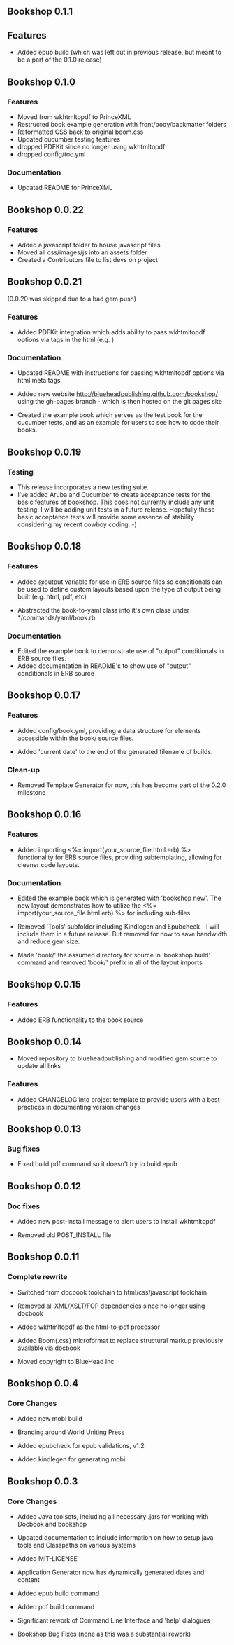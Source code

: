 ## Bookshop 0.1.1 ##

## Features ##
* Added epub build (which was left out in previous release, but meant to be a part of the 0.1.0 release)

## Bookshop 0.1.0 ##

### Features ###
* Moved from wkhtmltopdf to PrinceXML
* Restructed book example generation with front/body/backmatter folders
* Reformatted CSS back to original boom.css
* Updated cucumber testing features
* dropped PDFKit since no longer using wkhtmltopdf
* dropped config/toc.yml

### Documentation ###
* Updated README for PrinceXML

## Bookshop 0.0.22 ##

### Features ###
* Added a javascript folder to house javascript files
* Moved all css/images/js into an assets folder
* Created a Contributors file to list devs on project

## Bookshop 0.0.21 ##

(0.0.20 was skipped due to a bad gem push)

### Features ###
* Added PDFKit integration which adds ability to pass wkhtmltopdf options via <meta> tags in the html (e.g. <meta name="pdfkit-page_width" content="6in" />)

### Documentation ###
* Updated README with instructions for passing wkhtmltopdf options via html meta tags

* Added new website http://blueheadpublishing.github.com/bookshop/ using the gh-pages branch - which is then hosted on the git pages site

* Created the example book which serves as the test book for the cucumber tests, and as an example for users to see how to code their books.
			
## Bookshop 0.0.19 ##
### Testing ###
* This release incorporates a new testing suite.
* I've added Aruba and Cucumber to create acceptance tests for the basic features of bookshop. This does not currently include any unit testing. I will be adding unit tests in a future release. Hopefully these basic acceptance tests will provide some essence of stability considering my recent cowboy coding. -)

## Bookshop 0.0.18 ##
### Features ###
* Added @output variable for use in ERB source files so conditionals can be used to define custom layouts based upon the type of output being built (e.g. html, pdf, etc)
		
* Abstracted the book-to-yaml class into it's own class under */commands/yaml/book.rb
		
### Documentation
* Edited the example book to demonstrate use of "output" conditionals in ERB source files.
* Added documentation in README's to show use of "output" conditionals in ERB source

## Bookshop 0.0.17 ##
### Features ###
* Added config/book.yml, providing a data structure for elements accessible within the book/ source files.
			
* Added 'current date' to the end of the generated filename of builds.
			
### Clean-up ###
* Removed Template Generator for now, this has become part of the 0.2.0 milestone

## Bookshop 0.0.16 ##
### Features ###
* Added importing <%= import(your_source_file.html.erb) %> functionality for ERB source files, providing subtemplating, allowing for cleaner code layouts.
	
### Documentation ###
* Edited the example book which is generated with 'bookshop new'. The new layout demonstrates how to utilize the <%= import(your_source_file.html.erb) %> for including sub-files.
			
* Removed 'Tools' subfolder including Kindlegen and Epubcheck - I will include them in a future release. But removed for now to save bandwidth and reduce gem size.
		
* Made 'book/' the assumed directory for source in 'bookshop build' command and removed 'book/' prefix in all of the layout imports

## Bookshop 0.0.15 ##
### Features ###
* Added ERB functionality to the book source

## Bookshop 0.0.14 ##
* Moved repository to blueheadpublishing and modified gem source to update all links
			
### Features ###
* Added CHANGELOG into project template to provide users with a best-practices in documenting version changes

## Bookshop 0.0.13 ##
### Bug fixes ###
* Fixed build pdf command so it doesn't try to build epub

## Bookshop 0.0.12 ##
### Doc fixes ###
* Added new post-install message to alert users to install wkhtmltopdf
		
* Removed old POST_INSTALL file

## Bookshop 0.0.11 ##
### Complete rewrite ###
* Switched from docbook toolchain to html/css/javascript toolchain
		
* Removed all XML/XSLT/FOP dependencies since no longer using docbook
		
* Added wkhtmltopdf as the html-to-pdf processor
		
* Added Boom(.css) microformat to replace structural markup previously available via docbook
		
* Moved copyright to BlueHead Inc

## Bookshop 0.0.4 ##
###	Core Changes ###
*	Added new mobi build
		
*	Branding around World Uniting Press
		
* Added epubcheck for epub validations, v1.2
		
* Added kindlegen for generating mobi


## Bookshop 0.0.3 ##
### Core Changes ###
*	Added Java toolsets, including all necessary .jars for working with Docbook and bookshop

*	Updated documentation to include information on how to setup java tools and Classpaths on various systems
		
*	Added MIT-LICENSE
		
*	Application Generator now has dynamically generated dates and content
		
*	Added epub build command
		
*	Added pdf build command
		
*	Significant rework of Command Line Interface and 'help' dialogues
		
* Bookshop Bug Fixes
		(none as this was a substantial rework)